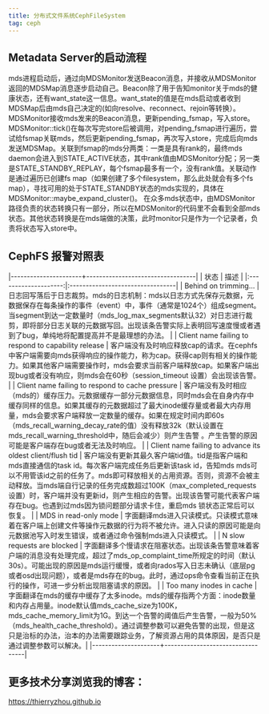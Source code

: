 ```yaml
---
title: 分布式文件系统CephFileSystem
tag: ceph
---
```


## Metadata Server的启动流程

mds进程启动后，通过向MDSMonitor发送Beacon消息，并接收从MDSMonitor返回的MDSMap消息逐步启动自己。Beacon除了用于告知monitor关于mds的健康状态，还有want_state这一信息。want_state的值是在mds启动或者收到MDSMap后由mds自己决定的(如向resolve、reconnect、rejoin等转换）。
MDSMonitor接收mds发来的Beacon消息，更新pending_fsmap，写入store。MDSMonitor::tick()在每次写完store后被调用，对pending_fsmap进行遍历，尝试给fsmap关联mds，然后更新pending_fsmap，再次写入store，完成后向mds发送MDSMap。关联到fsmap的mds分两类：一类是具有rank的，最终mds daemon会进入到STATE_ACTIVE状态，其中rank值由MDSMonitor分配；另一类是STATE_STANDBY_REPLAY，每个fsmap最多有一个，没有rank值。关联动作是通过遍历已创建fs map（如果创建了多个filesystem，那么此处就会有多个fs map），寻找可用的处于STATE_STANDBY状态的mds实现的，具体在MDSMonitor::maybe_expand_cluster()。
在众多mds状态中，由MDSMonitor路径负责的状态转换只有一部分，所以在MDSMonitor的代码里不会看到全部mds状态。其他状态转换是在mds端做的决策，此时monitor只是作为一个记录者，负责将状态写入store中。

## CephFS 报警对照表

|----------------------+----------------------------------|
|			状态		|		描述		|
|:--------------------:|:---------------------------------|
| Behind on trimming... | 日志回写落后于日志裁剪。mds的日志机制：mds以日志方式先保存元数据，元数据保存在每条操作的事件（event）中，事件（通常是1024个）组成segment。当segment到达一定数量时（mds_log_max_segments默认32）对日志进行裁剪，即将部分日志关联的元数据写回。出现该条告警实际上表明回写速度慢或者遇到了bug，单纯地将配置提高并不是最理想的办法。 |
| Client name failing to respond to capability release | 客户端没有及时响应释放cap的请求。在cephfs中客户端需要向mds获得响应的操作能力，称为cap。获得cap则有相关的操作能力。如果其他客户端需要操作时，mds会要求当前客户端释放cap。如果客户端出现bug或者没有响应，则mds会在60秒（session_timeout 设置）会出现该告警。 |
| Client name failing to respond to cache pressure | 客户端没有及时相应（mds的）缓存压力。元数据缓存一部分元数据信息，同时mds会在自身内存中缓存同样的信息。如果其缓存的元数据超过了最大inode缓存量或者最大内存用量，mds会要求客户端释放一定数量的缓存。如果在规定时间内即60s（mds_recall_warning_decay_rate的值）没有释放32k（默认设置在mds_recall_warning_threshold中，随后会减少）则产生告警 。产生告警的原因可能是客户端存在bug或者无法及时响应。 |
| Client name failing to advance its oldest client/flush tid | 客户端没有更新其最久客户端tid值。tid是指客户端和mds直接通信的task id。每次客户端完成任务后更新该task id，告知mds mds可以不用管该id之前的任务了。mds即可释放相关的占用资源。否则，资源不会被主动释放。当mds端自行记录的任务完成数超过100K（max_completed_requests设置）时，客户端并没有更新id，则产生相应的告警。出现该告警可能代表客户端存在bug。也遇到过mds因为锁问题部分请求卡住，重启mds 锁状态正常后可以恢复。 |
| MDS in read-only mode | 字面翻译mds进入只读模式。只读模式意味着在客户端上创建文件等操作元数据的行为将不被允许。进入只读的原因可能是向元数据池写入时发生错误，或者通过命令强制mds进入只读模式。 |
| N slow requests are blocked | 字面翻译多个慢请求在阻塞状态。出现该条告警意味着客户端的消息没有处理完成，超过了mds_op_complaint_time所规定的时间（默认30s）。可能出现的原因是mds运行缓慢，或者向rados写入日志未确认（底层pg或者osd出现问题），或者是mds存在的bug。此时，通过ops命令查看当前正在执行的操作，可进一步分析出现阻塞请求的原因。 |
| Too many inodes in cache | 字面翻译在mds的缓存中缓存了太多inode。mds的缓存指两个方面：inode数量和内存占用量。inode默认值mds_cache_size为100K，mds_cache_memory_limit为1G。到达一个告警的阈值后产生告警，一般为50%（mds_health_cache_threshold）。通过调整参数可以避免告警的出现，但是这只是治标的办法，治本的办法需要跟踪业务，了解资源占用的具体原因，是否只是通过调整参数可以解决。|
|---------------------+----------------------------------|

## 更多技术分享浏览我的博客：  
https://thierryzhou.github.io